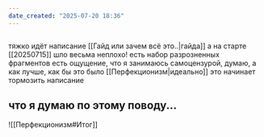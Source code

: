 ```yaml
---
date_created: "2025-07-20 18:36"
---
```


```toc
```

тяжко идёт написание [[Гайд или зачем всё это..|гайда]]
а на старте [[20250715]] шло весьма неплохо!
есть набор разрозненных фрагментов
есть ощущение, что я занимаюсь самоцензурой, думаю, а как лучше, как бы это было [[Перфекционизм|идеально]] 
это начинает тормозить написание

## что я думаю по этому поводу...
![[Перфекционизм#Итог]]